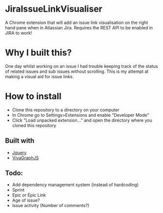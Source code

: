 # JiraIssueLinkVisualiser

A Chrome extension that will add an issue link visualisation on the right hand pane when in Atlassian Jira. Requires the REST API to be enabled in JIRA to work!

# Why I built this?
 One day whilst working on an issue I had trouble keeping track of the status of related issues and sub issues without scrolling. This is my attempt at making a visual aid for issue links.

# How to install

* Clone this repository to a directory on your computer
* In Chrome go to Settings>Extensions and enable "Developer Mode"
* Click "Load unpacked extension..." and open the directory where you cloned this repository

## Built with
* [Jquery](https://github.com/jquery/jquery)
* [VivaGraphJS](https://github.com/anvaka/VivaGraphJS/)


## Todo:
* Add dependency management system (instead of hardcoding)
* Sprint
* Epic or Epic Link
* Age of issue?
* Issue activity (Number of comments?)
